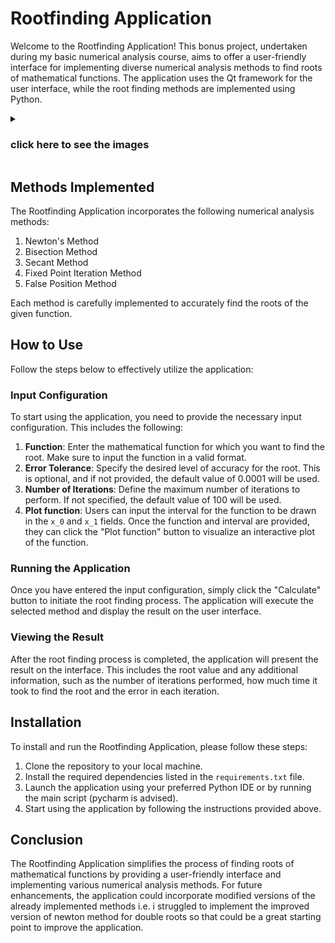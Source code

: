 # Rootfinding Application

Welcome to the Rootfinding Application! This bonus project, undertaken during my basic numerical analysis course, aims to offer a user-friendly interface for implementing diverse numerical analysis methods to find roots of mathematical functions. The application uses the Qt framework for the user interface, while the root finding methods are implemented using Python.

<details>
  <summary><h3>click here to see the images</h3></summary>

### Input page:
![ui](https://github.com/Farid-Karimi/Root-Finder/assets/118434072/4360d490-bfb3-4b21-8e54-a43e7e2a78c1)
### Result page:
![res](https://github.com/Farid-Karimi/Root-Finder/assets/118434072/3bef6e9b-f76b-443b-ae7e-198f52b17449)
### Plot interface:
![plot](https://github.com/Farid-Karimi/Root-Finder/assets/118434072/70beaf58-cf6e-4f6a-b7ab-5a06fd170d11)

</details>

## Methods Implemented

The Rootfinding Application incorporates the following numerical analysis methods:

1. Newton's Method
2. Bisection Method
3. Secant Method
4. Fixed Point Iteration Method
5. False Position Method

Each method is carefully implemented to accurately find the roots of the given function.

## How to Use

Follow the steps below to effectively utilize the application:

### Input Configuration

To start using the application, you need to provide the necessary input configuration. This includes the following:

1. **Function**: Enter the mathematical function for which you want to find the root. Make sure to input the function in a valid format.
2. **Error Tolerance**: Specify the desired level of accuracy for the root. This is optional, and if not provided, the default value of 0.0001 will be used.
3. **Number of Iterations**: Define the maximum number of iterations to perform. If not specified, the default value of 100 will be used.
4. **Plot function**: Users can input the interval for the function to be drawn in the `x_0` and `x_1` fields. Once the function and interval are provided, they can click the "Plot function" button to visualize an interactive plot of the function.

### Running the Application

Once you have entered the input configuration, simply click the "Calculate" button to initiate the root finding process. The application will execute the selected method and display the result on the user interface.

### Viewing the Result

After the root finding process is completed, the application will present the result on the interface. This includes the root value and any additional information, such as the number of iterations performed, how much time it took to find the root and the error in each iteration.

## Installation

To install and run the Rootfinding Application, please follow these steps:

1. Clone the repository to your local machine.
2. Install the required dependencies listed in the `requirements.txt` file.
3. Launch the application using your preferred Python IDE or by running the main script (pycharm is advised).
4. Start using the application by following the instructions provided above.

## Conclusion

The Rootfinding Application simplifies the process of finding roots of mathematical functions by providing a user-friendly interface and implementing various numerical analysis methods.
For future enhancements, the application could incorporate modified versions of the already implemented methods i.e. i struggled to implement the improved version of newton method for double roots so that could be a great starting point to improve the application.
